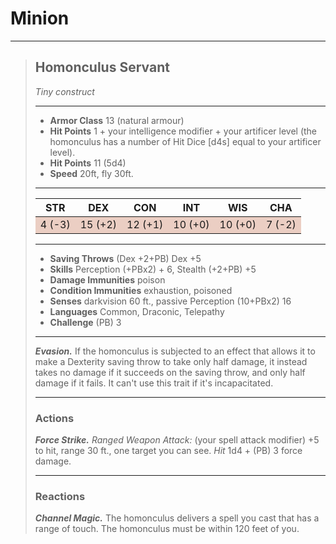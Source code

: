 <style>
  .phb{
    width : 210mm;
    height : 296.8mm;
  }
  
/* Background */
  .phb{ background-image: url("http://i.imgur.com/UCIUXyr.jpg") }
  .phb{ background-size: cover }

/* Notes */
  .phb blockquote {background-color: #ebcec3}
  .phb hr + blockquote tr:nth-child(odd) td {background-color: #FDF1DC;}

/* Tables */
  table tr:nth-child(odd) td {background-color: #ebcec3}

/* Footer */
  .phb .pageNumber {color: rgba(0, 0, 0, 0.6)}
  .phb .footnote {color: rgba(0, 0, 0, 0.6)}
  .phb:after{ background-image: url("http://i.imgur.com/EsLXSby.png") }
</style>

# Minion
___
> ## Homonculus Servant
>*Tiny construct*
> ___
> - **Armor Class** 13 (natural armour)
> - **Hit Points** 1 + your intelligence modifier + your artificer level (the homonculus has a number of Hit Dice [d4s] equal to your artificer level).
> - **Hit Points** 11 (5d4)
> - **Speed** 20ft, fly 30ft.
>___
>|STR|DEX|CON|INT|WIS|CHA|
>|:---:|:---:|:---:|:---:|:---:|:---:|
>| 4 (-3) | 15 (+2) | 12 (+1) | 10 (+0) | 10 (+0) | 7 (-2) |
>___
> - **Saving Throws** (Dex +2+PB) Dex +5
> - **Skills** Perception (+PBx2) + 6, Stealth (+2+PB) +5
> - **Damage Immunities** poison
> - **Condition Immunities** exhaustion, poisoned
> - **Senses** darkvision 60 ft., passive Perception (10+PBx2) 16
> - **Languages** Common, Draconic, Telepathy
> - **Challenge** (PB) 3
> ___
>
> ***Evasion.*** If the homonculus is subjected to an effect that allows it to make a Dexterity saving throw to take only half damage, it instead takes no damage if it succeeds on the saving throw, and only half damage if it fails. It can't use this trait if it's incapacitated.
>
> ___
> ### Actions
> ***Force Strike.*** *Ranged Weapon Attack:* (your spell attack modifier) +5 to hit, range 30 ft., one target you can see. *Hit* 1d4 + (PB) 3 force damage.
>
> ___
> ### Reactions
> ***Channel Magic.*** The homonculus delivers a spell you cast that has a range of touch. The homonculus must be within 120 feet of you.

</style>